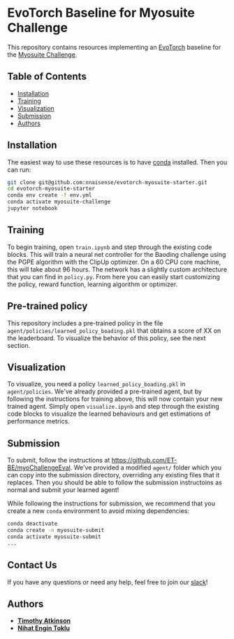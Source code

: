 # EvoTorch Baseline for Myosuite Challenge

This repository contains resources implementing an [EvoTorch](evotorch.ai) baseline for the [Myosuite Challenge](https://sites.google.com/view/myochallenge).

## Table of Contents

* [Installation](#installation)
* [Training](#training)
* [Visualization](#visualization)
* [Submission](#submisssion)
* [Authors](#authors)

## Installation

The easiest way to use these resources is to have [conda](https://docs.conda.io/en/latest/miniconda.html) installed. Then you can run:

```bash
git clone git@github.com:nnaisense/evotorch-myosuite-starter.git
cd evotorch-myosuite-starter
conda env create -f env.yml
conda activate myosuite-challenge
jupyter notebook
```

## Training

To begin training, open `train.ipynb` and step through the existing code blocks. This will train a neural net controller for the Baoding challenge using the PGPE algorithm with the ClipUp optimizer. On a 60 CPU core machine, this will take about 96 hours. The network has a slightly custom architecture that you can find in `policy.py`. From here you can easily start customizing the policy, reward function, learning algorithm or optimizer.

## Pre-trained policy
This repository includes a pre-trained policy in the file `agent/policies/learned_policy_boading.pkl` that obtains a score of XX on the leaderboard. To visualize the behavior of this policy, see the next section.

## Visualization

To visualize, you need a policy `learned_policy_boading.pkl` in `agent/policies`. We've already provided a pre-trained agent, but by following the instructions for training above, this will now contain your new trained agent. Simply open `visualize.ipynb` and step through the existing code blocks to visualize the learned behaviours and get estimations of performance metrics.

## Submission

To submit, follow the instructions at https://github.com/ET-BE/myoChallengeEval. We've provided a modified `agent/` folder which you can copy into the submission directory, overriding any existing files that it replaces. Then you should be able to follow the submission instructoins as normal and submit your learned agent!

While following the instructions for submission, we recommend that you create a new `conda` environment to avoid mixing dependencies:

```bash
conda deactivate
conda create -n myosuite-submit
conda activate myosuite-submit
...
```

## Contact Us

If you have any questions or need any help, feel free to join our [slack](https://join.slack.com/t/evotorch/shared_invite/zt-1gglttpsz-N6K60U~9av_~tfF6tkN7CA)!

## Authors

- [**Timothy Atkinson**](mailto:timothy@nnaisense.com)
- [**Nihat Engin Toklu**](mailto:engin@nnaisense.com)
